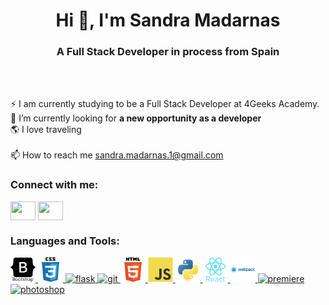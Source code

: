 <h1 align="center">Hi 👋, I'm Sandra Madarnas</h1>
<h3 align="center">A Full Stack Developer in process from Spain</h3>
<br><br>
<!--<p align="left"> <img src="" /> </p>-->

<!--
**SandraMadarnas/SandraMadarnas** is a ✨ _special_ ✨ repository because its `README.md` (this file) appears on your GitHub profile.

Here are some ideas to get you started:-->

⚡ I am currently studying to be a Full Stack Developer at 4Geeks Academy.<br>
🌱 I’m currently looking for **a new opportunity as a developer**<br>
🌎 I love traveling<br>
<br>
📫 How to reach me sandra.madarnas.1@gmail.com

<h3 align="left">Connect with me:</h3>
<p align="left">
  <a href="https://www.linkedin.com/in/sandra-madarnas/" target="blank"><img align="center" src="https://raw.githubusercontent.com/rahuldkjain/github-profile-readme-generator/master/src/images/icons/Social/linked-in-alt.svg" alt="" height="30" width="40" /></a>
  <a href="https://www.instagram.com/sandrascorpiona/" target="blank"><img align="center" src="https://raw.githubusercontent.com/rahuldkjain/github-profile-readme-generator/master/src/images/icons/Social/instagram.svg" alt="" height="30" width="40" /></a>
</p>

<h3 align="left">Languages and Tools:</h3>
<p align="left"> <a href="https://getbootstrap.com" target="_blank"> 
  <img src="https://raw.githubusercontent.com/devicons/devicon/master/icons/bootstrap/bootstrap-plain-wordmark.svg" alt="bootstrap" width="40" height="40"/> </a> <a href="https://www.w3schools.com/css/" target="_blank"> 
  <img src="https://raw.githubusercontent.com/devicons/devicon/master/icons/css3/css3-original-wordmark.svg" alt="css3" width="40" height="40"/> </a> <a href="https://github.com/SandraMadarnas" target="_blank"> 
  <img src="https://www.vectorlogo.zone/logos/pocoo_flask/pocoo_flask-icon.svg" alt="flask" width="40" height="40"/> </a> <a href="https://git-scm.com/" target="_blank"> 
  <img src="https://www.vectorlogo.zone/logos/git-scm/git-scm-icon.svg" alt="git" width="40" height="40"/> </a> <a href="https://www.w3.org/html/" target="_blank"> 
  <img src="https://raw.githubusercontent.com/devicons/devicon/master/icons/html5/html5-original-wordmark.svg" alt="html5" width="40" height="40"/> </a>  <a href="https://developer.mozilla.org/en-US/docs/Web/JavaScript" target="_blank"> 
  <img src="https://raw.githubusercontent.com/devicons/devicon/master/icons/javascript/javascript-original.svg" alt="javascript" width="40" height="40"/> </a>  <a href="https://www.python.org" target="_blank"> 
  <img src="https://raw.githubusercontent.com/devicons/devicon/master/icons/python/python-original.svg" alt="python" width="40" height="40"/> </a> <a href="https://reactjs.org/" target="_blank"> 
  <img src="https://raw.githubusercontent.com/devicons/devicon/master/icons/react/react-original-wordmark.svg" alt="react" width="40" height="40"/> </a> <a href="https://webpack.js.org" target="_blank"> 
  <img src="https://raw.githubusercontent.com/devicons/devicon/d00d0969292a6569d45b06d3f350f463a0107b0d/icons/webpack/webpack-original-wordmark.svg" alt="webpack" width="40" height="40"/> </a> <a href="https://www.mysql.com/" target="_blank"> 
  <img src="https://cdn.freelogovectors.net/wp-content/uploads/2020/07/adobe-premier-logo.png" alt="premiere" width="40" height="40"/> </a> <a href="https://www.photoshop.com/en" target="_blank"> 
  <img src="https://cdn.freelogovectors.net/wp-content/uploads/2021/09/adobe-photoshop-logo-freelogovectors.net_.png" alt="photoshop" width="40" height="40"/> </a> </p>

<p><img align="left" src="" alt="" /></p>

<p>&nbsp;<img align="center" src="" alt="" /></p>
